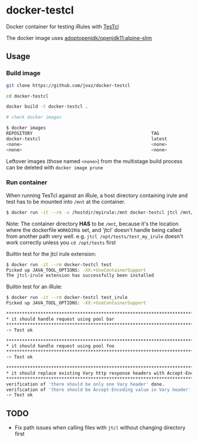 # docker-testcl

Docker container for testing iRules with [TesTcl](https://testcl.com/)

The docker image uses [adoptopenjdk/openjdk11:alpine-slim](https://hub.docker.com/r/adoptopenjdk/openjdk11)

## Usage

### Build image

```bash
git clone https://github.com/joxz/docker-testcl

cd docker-testcl

docker build -t docker-testcl .

# check docker images

$ docker images
REPOSITORY                                             TAG                 IMAGE ID            CREATED             SIZE
docker-testcl                                          latest              8f42d87ed70b        3 minutes ago       248MB
<none>                                                 <none>              6da68286e681        3 minutes ago       21.9MB
<none>                                                 <none>              45ce6affa404        45 minutes ago      248MB
```

Leftover images (those named `<none>`) from the multistage build process can be deleted with `docker image prune`

### Run container

When running TesTcl against an iRule, a host directory containing irule and test has to be mounted into `/mnt` at the container.

```bash
$ docker run -it --rm -v /hostdir/myirule:/mnt docker-testcl jtcl /mnt/test_myirule.tcl
```

Note: The container directory **HAS** to be `/mnt`, because it's the location where the dockerfile `WORKDIR`is set, and 'jtcl' doesn't handle being called from another path very well.
e.g. `jtcl /opt/tests/test_my_irule` doesn't work correctly unless you `cd /opt/tests` first

Builtin test for the jtcl irule extension:

```bash
$ docker run -it --rm docker-testcl test
Picked up JAVA_TOOL_OPTIONS: -XX:+UseContainerSupport
The jtcl-irule extension has successfully been installed
```

Builtin test for an iRule:

```bash
$ docker run -it --rm docker-testcl test_irule
Picked up JAVA_TOOL_OPTIONS: -XX:+UseContainerSupport

**************************************************************************
* it should handle request using pool bar
**************************************************************************
-> Test ok

**************************************************************************
* it should handle request using pool foo
**************************************************************************
-> Test ok

**************************************************************************
* it should replace existing Vary http response headers with Accept-Encoding value
**************************************************************************
verification of 'there should be only one Vary header' done.
verification of 'there should be Accept-Encoding value in Vary header' done.
-> Test ok
```

## TODO

- Fix path issues when calling files with `jtcl` without changing directory first